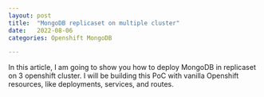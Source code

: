 ```yaml
---
layout: post
title:  "MongoDB replicaset on multiple cluster"
date:   2022-08-06
categories: Openshift MongoDB

---
```


In this article, I am going to show you how to deploy MongoDB in replicaset on 3 openshift cluster. 
I will be building this PoC with vanilla Openshift resources, like deployments, services, and routes.
